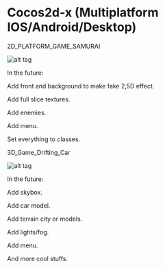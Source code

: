# Cocos2d-x (Multiplatform IOS/Android/Desktop)

2D_PLATFORM_GAME_SAMURAI

![alt tag](http://s11.postimg.org/lhdwgw6zn/samurai.png)


In the future:

Add front and background to make fake 2,5D effect.

Add full slice textures.

Add enemies.

Add menu.

Set everything to classes.


3D_Game_Drifting_Car

![alt tag](http://s24.postimg.org/9aod07u9x/Bez_tytu_u.png)

In the future:

Add skybox.

Add car model.

Add terrain city or models.

Add lights/fog.

Add menu.

And more cool stuffs.


